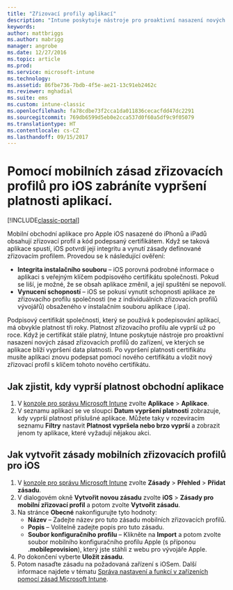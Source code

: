 ```yaml
---
title: "Zřizovací profily aplikací"
description: "Intune poskytuje nástroje pro proaktivní nasazení nových zásad zřizovacích profilů do zařízení, ve kterých se aplikace blíží vypršení data platnosti."
keywords: 
author: mattbriggs
ms.author: mabrigg
manager: angrobe
ms.date: 12/27/2016
ms.topic: article
ms.prod: 
ms.service: microsoft-intune
ms.technology: 
ms.assetid: 86fbe736-7bdb-4f5e-ae21-13c91eb2462c
ms.reviewer: mghadial
ms.suite: ems
ms.custom: intune-classic
ms.openlocfilehash: fa78cdbe73f2cca1da011836cecacfdd47dc2291
ms.sourcegitcommit: 769db6599d5eb0e2cca537d0f60a5df9c9f05079
ms.translationtype: HT
ms.contentlocale: cs-CZ
ms.lasthandoff: 09/15/2017
---
```

# <a name="use-ios-mobile-provisioning-profile-policies-to-prevent-your-apps-from-expiring"></a>Pomocí mobilních zásad zřizovacích profilů pro iOS zabráníte vypršení platnosti aplikací.

[!INCLUDE[classic-portal](../includes/classic-portal.md)]

Mobilní obchodní aplikace pro Apple iOS nasazené do iPhonů a iPadů obsahují zřizovací profil a kód podepsaný certifikátem. Když se taková aplikace spustí, iOS potvrdí její integritu a vynutí zásady definované zřizovacím profilem. Provedou se k následující ověření:

- **Integrita instalačního souboru** – iOS porovná podrobné informace o aplikaci s veřejným klíčem podpisového certifikátu společnosti. Pokud se liší, je možné, že se obsah aplikace změnil, a její spuštění se nepovolí.
- **Vynucení schopností** – iOS se pokusí vynutit schopnosti aplikace ze zřizovacího profilu společnosti (ne z individuálních zřizovacích profilů vývojářů) obsaženého v instalačním souboru aplikace (.ipa).


Podpisový certifikát společnosti, který se používá k podepisování aplikací, má obvykle platnost tři roky. Platnost zřizovacího profilu ale vyprší už po roce. Když je certifikát stále platný, Intune poskytuje nástroje pro proaktivní nasazení nových zásad zřizovacích profilů do zařízení, ve kterých se aplikace blíží vypršení data platnosti.
Po vypršení platnosti certifikátu musíte aplikaci znovu podepsat pomocí nového certifikátu a vložit nový zřizovací profil s klíčem tohoto nového certifikátu.



## <a name="how-to-find-out-when-a-line-of-business-app-will-expire"></a>Jak zjistit, kdy vyprší platnost obchodní aplikace

1. V [konzole pro správu Microsoft Intune](https://manage.microsoft.com) zvolte **Aplikace** > **Aplikace**.
2. V seznamu aplikací se ve sloupci **Datum vypršení platnosti** zobrazuje, kdy vyprší platnost příslušné aplikace. Můžete taky v rozevíracím seznamu **Filtry** nastavit **Platnost vypršela nebo brzo vyprší** a zobrazit jenom ty aplikace, které vyžadují nějakou akci.

## <a name="how-to-create-an-ios-mobile-provisioning-profile-policy"></a>Jak vytvořit zásady mobilních zřizovacích profilů pro iOS


1. V [konzole pro správu Microsoft Intune](https://manage.microsoft.com) zvolte **Zásady** > **Přehled** > **Přidat zásadu**.
2. V dialogovém okně **Vytvořit novou zásadu** zvolte **iOS** > **Zásady pro mobilní zřizovací profil** a potom zvolte **Vytvořit zásadu**.
3. Na stránce **Obecné** nakonfigurujte tyto hodnoty:
    - **Název** – Zadejte název pro tuto zásadu mobilních zřizovacích profilů.
    - **Popis** – Volitelně zadejte popis pro tuto zásadu.
    - **Soubor konfiguračního profilu** – Klikněte na **Import** a potom zvolte soubor mobilního konfiguračního profilu Apple (s příponou **.mobileprovision**), který jste stáhli z webu pro vývojáře Apple.
4. Po dokončení vyberte **Uložit zásadu**.
5. Potom nasaďte zásadu na požadovaná zařízení s iOSem. Další informace najdete v tématu [Správa nastavení a funkcí v zařízeních pomocí zásad Microsoft Intune](manage-settings-and-features-on-your-devices-with-microsoft-intune-policies.md).
